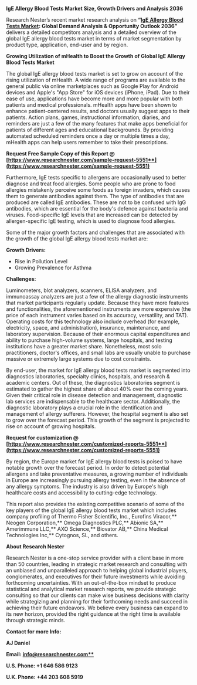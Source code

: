 ﻿**IgE Allergy Blood Tests Market Size, Growth Drivers and Analysis 2036** 

Research Nester’s recent market research analysis on **“[IgE Allergy Blood Tests Market](https://www.researchnester.com/reports/ige-allergy-blood-tests-market/5551): Global Demand Analysis & Opportunity Outlook 2036”** delivers a detailed competitors analysis and a detailed overview of the global IgE allergy blood tests market in terms of market segmentation by product type, application, end-user and by region.  

**Growing Utilization of mHealth to Boost the Growth of Global IgE Allergy Blood Tests Market** 

The global IgE allergy blood tests market is set to grow on account of the rising utilization of mHealth. A wide range of programs are available to the general public via online marketplaces such as Google Play for Android devices and Apple's "App Store" for iOS devices (iPhone, iPad). Due to their ease of use, applications have become more and more popular with both patients and medical professionals. mHealth apps have been shown to enhance patient-centered results, and doctors usually suggest apps to their patients. Action plans, games, instructional information, diaries, and reminders are just a few of the many features that make apps beneficial for patients of different ages and educational backgrounds. By providing automated scheduled reminders once a day or multiple times a day, mHealth apps can help users remember to take their prescriptions. 

**Request Free Sample Copy of this Report @ [https://www.researchnester.com/sample-request-5551**](https://www.researchnester.com/sample-request-5551)**

Furthermore, IgE tests specific to allergens are occasionally used to better diagnose and treat food allergies. Some people who are prone to food allergies mistakenly perceive some foods as foreign invaders, which causes them to generate antibodies against them. The type of antibodies that are produced are called IgE antibodies. These are not to be confused with IgG antibodies, which are essential for the body's defence against bacteria and viruses. Food-specific IgE levels that are increased can be detected by allergen-specific IgE testing, which is used to diagnose food allergies. 

Some of the major growth factors and challenges that are associated with the growth of the global IgE allergy blood tests market are:

**Growth Drivers:**

- Rise in Pollution Level 
- Growing Prevalence for Asthma 

**Challenges:**

Luminometers, blot analyzers, scanners, ELISA analyzers, and immunoassay analyzers are just a few of the allergy diagnostic instruments that market participants regularly update. Because they have more features and functionalities, the aforementioned instruments are more expensive (the price of each instrument varies based on its accuracy, versatility, and TAT). Operating costs for this technology also include overhead (for example, electricity, space, and administration), insurance, maintenance, and laboratory supervision. Because of their enormous capital expenditures and ability to purchase high-volume systems, large hospitals, and testing institutions have a greater market share. Nonetheless, most solo practitioners, doctor's offices, and small labs are usually unable to purchase massive or extremely large systems due to cost constraints. 

By end-user, the market for IgE allergy blood tests market is segmented into diagnostics laboratories, specialty clinics, hospitals, and research & academic centers. Out of these, the diagnostics laboratories segment is estimated to gather the highest share of about 40% over the coming years. Given their critical role in disease detection and management, diagnostic lab services are indispensable to the healthcare sector. Additionally, the diagnostic laboratory plays a crucial role in the identification and management of allergy sufferers. However, the hospital segment is also set to grow over the forecast period. This growth of the segment is projected to rise on account of growing hospitals. 

**Request for customization @ [https://www.researchnester.com/customized-reports-5551**](https://www.researchnester.com/customized-reports-5551)**

By region, the Europe market for IgE allergy blood tests is poised to have notable growth over the forecast period. In order to detect potential allergens and take preventative measures, a growing number of individuals in Europe are increasingly pursuing allergy testing, even in the absence of any allergy symptoms. The industry is also driven by Europe's high healthcare costs and accessibility to cutting-edge technology. 

This report also provides the existing competitive scenario of some of the key players of the global IgE allergy blood tests market which includes company profiling of Thermo Fisher Scientific, Inc., Eurofins Viracor,** Neogen Corporation,** Omega Diagnostics PLC,** Abionic SA,** Amerimmune LLC,** AXO Science,** Biovator AB,** China Medical Technologies Inc,** Cytognos, SL, and others.  

**About Research Nester**

Research Nester is a one-stop service provider with a client base in more than 50 countries, leading in strategic market research and consulting with an unbiased and unparalleled approach to helping global industrial players, conglomerates, and executives for their future investments while avoiding forthcoming uncertainties. With an out-of-the-box mindset to produce statistical and analytical market research reports, we provide strategic consulting so that our clients can make wise business decisions with clarity while strategizing and planning for their forthcoming needs and succeed in achieving their future endeavors. We believe every business can expand to its new horizon, provided the right guidance at the right time is available through strategic minds.

**Contact for more Info:**

**AJ Daniel**

**Email: [info@researchnester.com**](mailto:info@researchnester.com)**

**U.S. Phone: +1 646 586 9123** 

**U.K. Phone: +44 203 608 5919**
